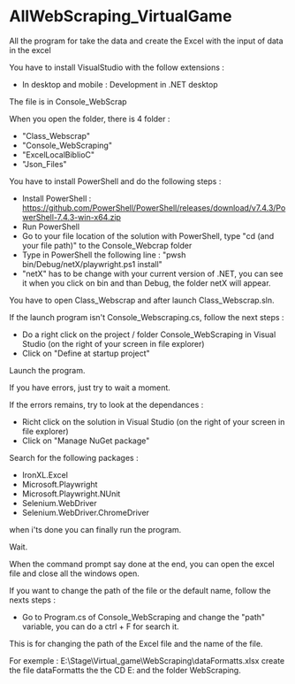 # AllWebScraping_VirtualGame
All the program for take the data and create the Excel with the input of data in the excel

You have to install VisualStudio with the follow extensions :

- In desktop and mobile : Development in .NET desktop

The file is in Console_WebScrap

When you open the folder, there is 4 folder :
- "Class_Webscrap"
- "Console_WebScraping"
- "ExcelLocalBiblioC"
- "Json_Files"

You have to install PowerShell and do the following steps :

- Install PowerShell : https://github.com/PowerShell/PowerShell/releases/download/v7.4.3/PowerShell-7.4.3-win-x64.zip
- Run PowerShell
- Go to your file location of the solution with PowerShell, type "cd (and your file path)" to the Console_Webcrap folder
- Type in PowerShell the following line : "pwsh bin/Debug/netX/playwright.ps1 install"
- "netX" has to be change with your current version of .NET, you can see it when you click on bin and than Debug, the folder netX will appear.

You have to open Class_Webscrap and after launch Class_Webscrap.sln.

If the launch program isn't Console_Webscraping.cs, follow the next steps :

- Do a right click on the project / folder Console_WebScraping in Visual Studio (on the right of your screen in file explorer)
- Click on "Define at startup project"

Launch the program.

If you have errors, just try to wait a moment.

If the errors remains, try to look at the dependances :

- Richt click on the solution in Visual Studio (on the right of your screen in file explorer)
- Click on "Manage NuGet package"

Search for the following packages :

- IronXL.Excel
- Microsoft.Playwright
- Microsoft.Playwright.NUnit
- Selenium.WebDriver
- Selenium.WebDriver.ChromeDriver

when i'ts done you can finally run the program.

Wait.

When the command prompt say done at the end, you can open the excel file and close all the windows open.

If you want to change the path of the file or the default name, follow the nexts steps :

- Go to Program.cs of Console_WebScraping and change the "path" variable, you can do a ctrl + F for search it. 

This is for changing the path of the Excel file and the name of the file.

For exemple : E:\\Stage\\Virtual_game\\WebScraping\\dataFormatts.xlsx create the file dataFormatts the the CD E: and the folder WebScraping.
